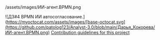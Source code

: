 /assets/images/ИИ-агент.BPMN.png

![ДЗ#4 BPMN ИИ автосогласование.](https://myoctocat.com/assets/images/[base-octocat.svg](https://github.com/patolog123/Analyst-3.0/blob/main/Дарья_Кокорева/ИИ-агент.BPMN.png)
[Contribution guidelines for this project](/patolog123/Analyst-3.0/blob/main/Дарья_Кокорева/ИИ-агент.BPMN.png)
